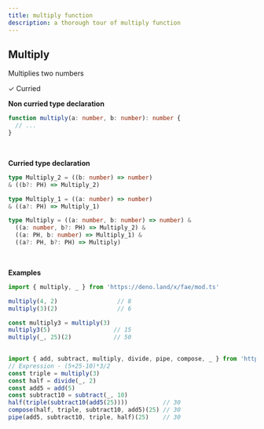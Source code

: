 ```yaml
---
title: multiply function
description: a thorough tour of multiply function
---
```


## Multiply

Multiplies two numbers

&check; Curried
<!---
&#10539; Not curred
-->

**Non curried type declaration**
```typescript
function multiply(a: number, b: number): number {
  // ...
}
```
<br>

**Curried type declaration**

```typescript
type Multiply_2 = ((b: number) => number)
& ((b?: PH) => Multiply_2)

type Multiply_1 = ((a: number) => number) 
& ((a?: PH) => Multiply_1)

type Multiply = ((a: number, b: number) => number) &
  ((a: number, b?: PH) => Multiply_2) &
  ((a: PH, b: number) => Multiply_1) &
  ((a?: PH, b?: PH) => Multiply)
```
<br>

**Examples**
```typescript
import { multiply, _ } from 'https://deno.land/x/fae/mod.ts'

multiply(4, 2)                 // 8
multiply(3)(2)                 // 6

const multiply3 = multiply(3)
multiply3(5)                  // 15
multiply(_, 25)(2)            // 50
            
```
```typescript
import { add, subtract, multiply, divide, pipe, compose, _ } from 'https://deno.land/x/fae/mod.ts'
// Expression - (5+25-10)*3/2
const triple = multiply(3)
const half = divide(_, 2)
const add5 = add(5)
const subtract10 = subtract(_, 10)
half(triple(subtract10(add5(25))))          // 30
compose(half, triple, subtract10, add5)(25) // 30
pipe(add5, subtract10, triple, half)(25)    // 30
```